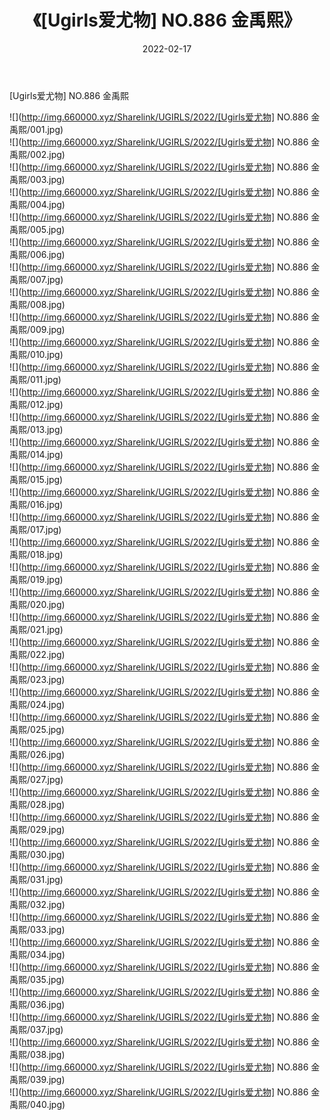 ﻿---
layout: post
title:  《[Ugirls爱尤物] NO.886 金禹熙》
date:   2022-02-17
img: http://img.660000.xyz/Sharelink/UGIRLS/2022/[Ugirls爱尤物] NO.886 金禹熙/000.jpg
categories: [美女, 清纯, 唯美]
---

[Ugirls爱尤物] NO.886 金禹熙

 ![](http://img.660000.xyz/Sharelink/UGIRLS/2022/[Ugirls爱尤物] NO.886 金禹熙/001.jpg) <br>![](http://img.660000.xyz/Sharelink/UGIRLS/2022/[Ugirls爱尤物] NO.886 金禹熙/002.jpg) <br>![](http://img.660000.xyz/Sharelink/UGIRLS/2022/[Ugirls爱尤物] NO.886 金禹熙/003.jpg) <br>![](http://img.660000.xyz/Sharelink/UGIRLS/2022/[Ugirls爱尤物] NO.886 金禹熙/004.jpg) <br>![](http://img.660000.xyz/Sharelink/UGIRLS/2022/[Ugirls爱尤物] NO.886 金禹熙/005.jpg) <br>![](http://img.660000.xyz/Sharelink/UGIRLS/2022/[Ugirls爱尤物] NO.886 金禹熙/006.jpg) <br>![](http://img.660000.xyz/Sharelink/UGIRLS/2022/[Ugirls爱尤物] NO.886 金禹熙/007.jpg) <br>![](http://img.660000.xyz/Sharelink/UGIRLS/2022/[Ugirls爱尤物] NO.886 金禹熙/008.jpg) <br>![](http://img.660000.xyz/Sharelink/UGIRLS/2022/[Ugirls爱尤物] NO.886 金禹熙/009.jpg) <br>![](http://img.660000.xyz/Sharelink/UGIRLS/2022/[Ugirls爱尤物] NO.886 金禹熙/010.jpg) <br>![](http://img.660000.xyz/Sharelink/UGIRLS/2022/[Ugirls爱尤物] NO.886 金禹熙/011.jpg) <br>![](http://img.660000.xyz/Sharelink/UGIRLS/2022/[Ugirls爱尤物] NO.886 金禹熙/012.jpg) <br>![](http://img.660000.xyz/Sharelink/UGIRLS/2022/[Ugirls爱尤物] NO.886 金禹熙/013.jpg) <br>![](http://img.660000.xyz/Sharelink/UGIRLS/2022/[Ugirls爱尤物] NO.886 金禹熙/014.jpg) <br>![](http://img.660000.xyz/Sharelink/UGIRLS/2022/[Ugirls爱尤物] NO.886 金禹熙/015.jpg) <br>![](http://img.660000.xyz/Sharelink/UGIRLS/2022/[Ugirls爱尤物] NO.886 金禹熙/016.jpg) <br>![](http://img.660000.xyz/Sharelink/UGIRLS/2022/[Ugirls爱尤物] NO.886 金禹熙/017.jpg) <br>![](http://img.660000.xyz/Sharelink/UGIRLS/2022/[Ugirls爱尤物] NO.886 金禹熙/018.jpg) <br>![](http://img.660000.xyz/Sharelink/UGIRLS/2022/[Ugirls爱尤物] NO.886 金禹熙/019.jpg) <br>![](http://img.660000.xyz/Sharelink/UGIRLS/2022/[Ugirls爱尤物] NO.886 金禹熙/020.jpg) <br>![](http://img.660000.xyz/Sharelink/UGIRLS/2022/[Ugirls爱尤物] NO.886 金禹熙/021.jpg) <br>![](http://img.660000.xyz/Sharelink/UGIRLS/2022/[Ugirls爱尤物] NO.886 金禹熙/022.jpg) <br>![](http://img.660000.xyz/Sharelink/UGIRLS/2022/[Ugirls爱尤物] NO.886 金禹熙/023.jpg) <br>![](http://img.660000.xyz/Sharelink/UGIRLS/2022/[Ugirls爱尤物] NO.886 金禹熙/024.jpg) <br>![](http://img.660000.xyz/Sharelink/UGIRLS/2022/[Ugirls爱尤物] NO.886 金禹熙/025.jpg) <br>![](http://img.660000.xyz/Sharelink/UGIRLS/2022/[Ugirls爱尤物] NO.886 金禹熙/026.jpg) <br>![](http://img.660000.xyz/Sharelink/UGIRLS/2022/[Ugirls爱尤物] NO.886 金禹熙/027.jpg) <br>![](http://img.660000.xyz/Sharelink/UGIRLS/2022/[Ugirls爱尤物] NO.886 金禹熙/028.jpg) <br>![](http://img.660000.xyz/Sharelink/UGIRLS/2022/[Ugirls爱尤物] NO.886 金禹熙/029.jpg) <br>![](http://img.660000.xyz/Sharelink/UGIRLS/2022/[Ugirls爱尤物] NO.886 金禹熙/030.jpg) <br>![](http://img.660000.xyz/Sharelink/UGIRLS/2022/[Ugirls爱尤物] NO.886 金禹熙/031.jpg) <br>![](http://img.660000.xyz/Sharelink/UGIRLS/2022/[Ugirls爱尤物] NO.886 金禹熙/032.jpg) <br>![](http://img.660000.xyz/Sharelink/UGIRLS/2022/[Ugirls爱尤物] NO.886 金禹熙/033.jpg) <br>![](http://img.660000.xyz/Sharelink/UGIRLS/2022/[Ugirls爱尤物] NO.886 金禹熙/034.jpg) <br>![](http://img.660000.xyz/Sharelink/UGIRLS/2022/[Ugirls爱尤物] NO.886 金禹熙/035.jpg) <br>![](http://img.660000.xyz/Sharelink/UGIRLS/2022/[Ugirls爱尤物] NO.886 金禹熙/036.jpg) <br>![](http://img.660000.xyz/Sharelink/UGIRLS/2022/[Ugirls爱尤物] NO.886 金禹熙/037.jpg) <br>![](http://img.660000.xyz/Sharelink/UGIRLS/2022/[Ugirls爱尤物] NO.886 金禹熙/038.jpg) <br>![](http://img.660000.xyz/Sharelink/UGIRLS/2022/[Ugirls爱尤物] NO.886 金禹熙/039.jpg) <br>![](http://img.660000.xyz/Sharelink/UGIRLS/2022/[Ugirls爱尤物] NO.886 金禹熙/040.jpg) <br>